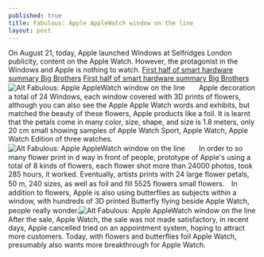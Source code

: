 ```yaml
---
published: true
title: Fabulous: Apple AppleWatch window on the line
layout: post
---
```

On August 21, today, Apple launched Windows at Selfridges London publicity, content on the Apple Watch. However, the protagonist in the Windows and Apple is nothing to watch. [First half of smart hardware summary Big Brothers](http://www.everweek.com/blog/2016/03/first-half-of-smart-hardware-summary-big-brothers-council-directions-not-yet/) [First half of smart hardware summary Big Brothers](http://www.everweek.com/blog/2016/03/first-half-of-smart-hardware-summary-big-brothers-council-directions-not-yet/)![Alt Fabulous: Apple AppleWatch window on the line](https://c2.staticflickr.com/2/1449/26147523255_74238efc34.jpg)　　Apple decoration a total of 24 Windows, each window covered with 3D prints of flowers, although you can also see the Apple Apple Watch words and exhibits, but matched the beauty of these flowers, Apple products like a foil. It is learnt that the petals come in many color, size, shape, and size is 1.8 meters, only 20 cm small showing samples of Apple Watch Sport, Apple Watch, Apple Watch Edition of three watches.![Alt Fabulous: Apple AppleWatch window on the line](https://c2.staticflickr.com/2/1490/26121581166_c2a299efae.jpg)　　In order to so many flower print in d way in front of people, prototype of Apple\'s using a total of 8 kinds of flowers, each flower shot more than 24000 photos, took 285 hours, it worked. Eventually, artists prints with 24 large flower petals, 50 m, 240 sizes, as well as foil and fill 5525 flowers small flowers.　In addition to flowers, Apple is also using butterflies as subjects within a window, with hundreds of 3D printed Butterfly flying beside Apple Watch, people really wonder.![Alt Fabulous: Apple AppleWatch window on the line](https://c2.staticflickr.com/2/1559/25542755534_eab100dd67.jpg)　　After the sale, Apple Watch, the sale was not made satisfactory, in recent days, Apple cancelled tried on an appointment system, hoping to attract more customers. Today, with flowers and butterflies foil Apple Watch, presumably also wants more breakthrough for Apple Watch.
